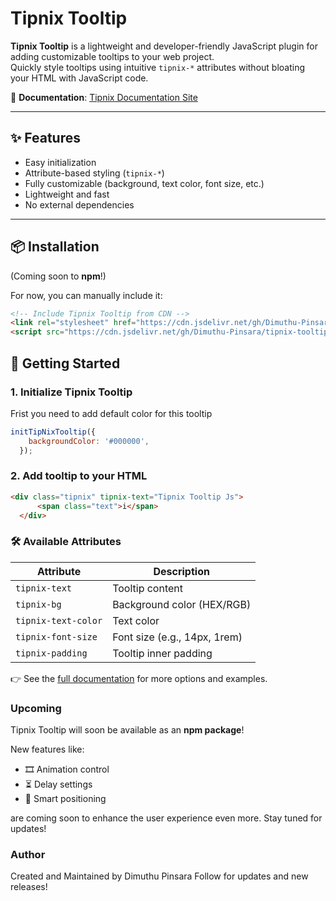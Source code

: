 # Tipnix Tooltip

**Tipnix Tooltip** is a lightweight and developer-friendly JavaScript plugin for adding customizable tooltips to your web project.  
Quickly style tooltips using intuitive `tipnix-*` attributes without bloating your HTML with JavaScript code.

🔗 **Documentation**: [Tipnix Documentation Site](https://tipnix-documentation.vercel.app/)

---

## ✨ Features

- Easy initialization
- Attribute-based styling (`tipnix-*`)
- Fully customizable (background, text color, font size, etc.)
- Lightweight and fast
- No external dependencies

---

## 📦 Installation

(Coming soon to **npm**!)

For now, you can manually include it:

```html
<!-- Include Tipnix Tooltip from CDN -->
<link rel="stylesheet" href="https://cdn.jsdelivr.net/gh/Dimuthu-Pinsara/tipnix-tooltip-js@latest/tipnix-tooltip.css">
<script src="https://cdn.jsdelivr.net/gh/Dimuthu-Pinsara/tipnix-tooltip-js@latest/tipnix-tooltip.js"></script>
```

## 🚀 Getting Started

### 1. Initialize Tipnix Tooltip
Frist you need to add default color for this tooltip

```javascript
initTipNixTooltip({
    backgroundColor: '#000000',
  });
```
### 2. Add tooltip to your HTML

```html
<div class="tipnix" tipnix-text="Tipnix Tooltip Js">
      <span class="text">i</span>
  </div>
```
### 🛠️ Available Attributes

| Attribute        | Description                  |
| ---------------- | ----------------------------- |
| `tipnix-text`     | Tooltip content               |
| `tipnix-bg`       | Background color (HEX/RGB)    |
| `tipnix-text-color`    | Text color                    |
| `tipnix-font-size` | Font size (e.g., 14px, 1rem)   |
| `tipnix-padding`  | Tooltip inner padding         |

👉 See the [full documentation](https://tipnix-documentation.vercel.app/) for more options and examples.

### Upcoming
Tipnix Tooltip will soon be available as an **npm package**!

New features like:
- 🎞️ Animation control
- ⏳ Delay settings
- 📍 Smart positioning

are coming soon to enhance the user experience even more. Stay tuned for updates!

### Author

Created and Maintained by Dimuthu Pinsara
Follow for updates and new releases!
